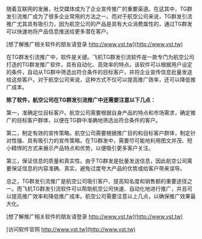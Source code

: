 随着互联网的发展，社交媒体成为了企业宣传推广的重要渠道。在这其中，TG群发引流推广成为了很多企业常用的方法之一。而对于航空公司来说，TG群发引流推广尤其具有吸引力，因为航空公司的产品是具有大众消费属性的，通过TG群发可以快速地将产品信息推送给更多潜在客户。

[想了解推广相关软件的朋友请登录 http://www.vst.tw](http://www.vst.tw)

在TG群发引流推广中，软件是关键。飞机TG群发引流软件是一款专门为航空公司打造的TG群发推广软件，具有自动化、高效率的特点。该软件可以根据用户设定的条件，自动从TG群中筛选出符合条件的目标客户，并将企业宣传信息批量发送给这些客户。对于航空公司来说，这种方式不仅可以提高推广效率，还可以降低推广成本。

**除了软件，航空公司在TG群发引流推广中还需要注意以下几点：**

第一，准确定位目标客户。航空公司需要根据自身产品的特点和市场需求，确定推广的目标客户群体，以便在TG群中准确地筛选出符合条件的客户。

第二，制定有效的宣传策略。航空公司需要根据推广目的和目标客户群体，制定针对性强、具有吸引力的宣传策略。在TG群发中，需要尽可能地利用图文并茂、短小精悍的方式来展示产品特点和优势，以便吸引更多客户关注。

第三，保证信息的质量和真实性。由于TG群发是批量发送信息，因此航空公司需要保证信息的内容准确、真实，避免过度夸大产品的优势或给客户带来误导。

总之，TG群发引流推广是航空公司吸引客户、提高知名度和销售额的重要途径之一。而飞机TG群发引流软件可以帮助航空公司快速、自动化地进行推广，并且可以提高推广效率和降低推广成本。航空公司需要注意以上几点，以确保推广效果最大化。

[想了解推广相关软件的朋友请登录 http://www.vst.tw](http://www.vst.tw)


[访问软件官网 http://www.vst.tw](http://www.vst.tw)
